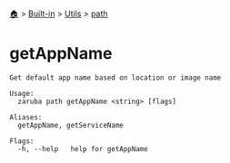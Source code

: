 <!--startTocHeader-->
[🏠](../../../README.md) > [Built-in](../../README.md) > [Utils](../README.md) > [path](README.md)
# getAppName
<!--endTocHeader-->

```
Get default app name based on location or image name

Usage:
  zaruba path getAppName <string> [flags]

Aliases:
  getAppName, getServiceName

Flags:
  -h, --help   help for getAppName

```

<!--startTocSubtopic-->

<!--endTocSubtopic-->